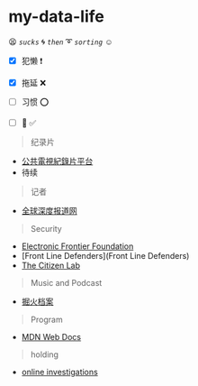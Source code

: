 # my-data-life

:tired_face: *`sucks`* :cyclone: *`then`* :curly_loop: *`sorting`* :relaxed:
- [x] 犯懒 :heavy_exclamation_mark:
- [x] 拖延 :x:
- [ ] 习惯 :o:
- [ ] :100: :white_check_mark:


> 纪录片

- [公共電視紀錄片平台](https://viewpoint.pts.org.tw/)
- 待续


> 记者

- [全球深度报道网](https://cn.gijn.org/)


> Security

- [Electronic Frontier Foundation](https://www.eff.org/)
- [Front Line Defenders](Front Line Defenders)
- [The Citizen Lab](https://citizenlab.ca/)


> Music and Podcast

- [掘火档案](http://digforfire.net/)


> Program

- [MDN Web Docs](https://developer.mozilla.org/en-US/)


> holding

- [online investigations](https://www.bellingcat.com/)
